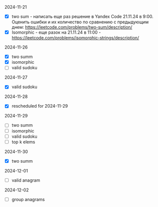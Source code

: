 2024-11-21
- [x] two sum - написать еще раз решение в Yandex Code 21.11.24 в 9:00. Оценить ошибки и их количество по сравнению с предыдующим днем: https://leetcode.com/problems/two-sum/description/
- [x] Isomorphic - еще разок на 21.11.24 в 11:00 - https://leetcode.com/problems/isomorphic-strings/description/

2024-11-26
- [x] two summ
- [x] isomorphic
- [ ] valid sudoku

2024-11-27
- [x] valid sudoku

2024-11-28
- [x] rescheduled for 2024-11-29

2024-11-29
- [ ] two summ
- [ ] isomorphic
- [ ] valid sudoku
- [ ] top k elems

2024-11-30
- [x] two summ

2024-12-01
- [ ] valid anagram

2024-12-02
- [ ] group anagrams